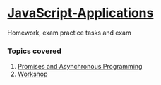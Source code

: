 # [JavaScript-Applications](https://github.com/TelerikAcademy/JavaScript-Applications)
Homework, exam practice tasks and exam

### Topics covered

1. [Promises and Asynchronous Programming](01-Promises-and-Asynchronous-Programming)
1. [Workshop](02-Workshop)